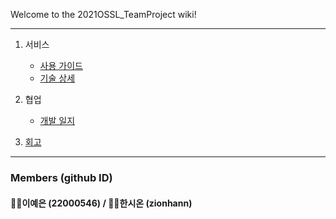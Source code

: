 Welcome to the 2021OSSL_TeamProject wiki!


---

1. 서비스   
    * [사용 가이드](https://github.com/22000546/2021OSSL_TeamProject/wiki/%EC%82%AC%EC%9A%A9-%EA%B0%80%EC%9D%B4%EB%93%9C)
    * [기술 상세](https://github.com/22000546/2021OSSL_TeamProject/wiki/%EA%B8%B0%EC%88%A0-%EC%83%81%EC%84%B8)

2. 협업
    * [개발 일지](https://github.com/22000546/2021OSSL_TeamProject/wiki/%EA%B0%9C%EB%B0%9C-%EC%9D%BC%EC%A7%80)

3. [회고](https://github.com/22000546/2021OSSL_TeamProject/wiki/%ED%9A%8C%EA%B3%A0)

---
### Members (github ID)

#### 👩‍💻이예은 (22000546) / 👨‍💻한시온 (zionhann)
